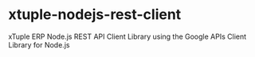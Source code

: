 xtuple-nodejs-rest-client
=========================

xTuple ERP Node.js REST API Client Library using the Google APIs Client Library for Node.js
